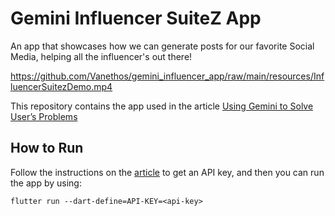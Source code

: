 # Gemini Influencer SuiteZ App

An app that showcases how we can generate posts for our favorite Social Media, helping all the influencer's out there!

https://github.com/Vanethos/gemini_influencer_app/raw/main/resources/InfluencerSuitezDemo.mp4

This repository contains the app used in the article [Using Gemini to Solve User’s Problems]()

## How to Run

Follow the instructions on the [article]() to get an API key, and then you can run the app by using:

```shell
flutter run --dart-define=API-KEY=<api-key>
```
